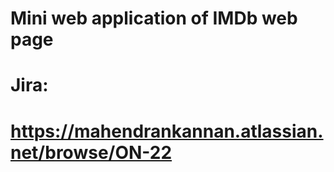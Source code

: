 # Mini web application of IMDb web page


# Jira: 
# https://mahendrankannan.atlassian.net/browse/ON-22
